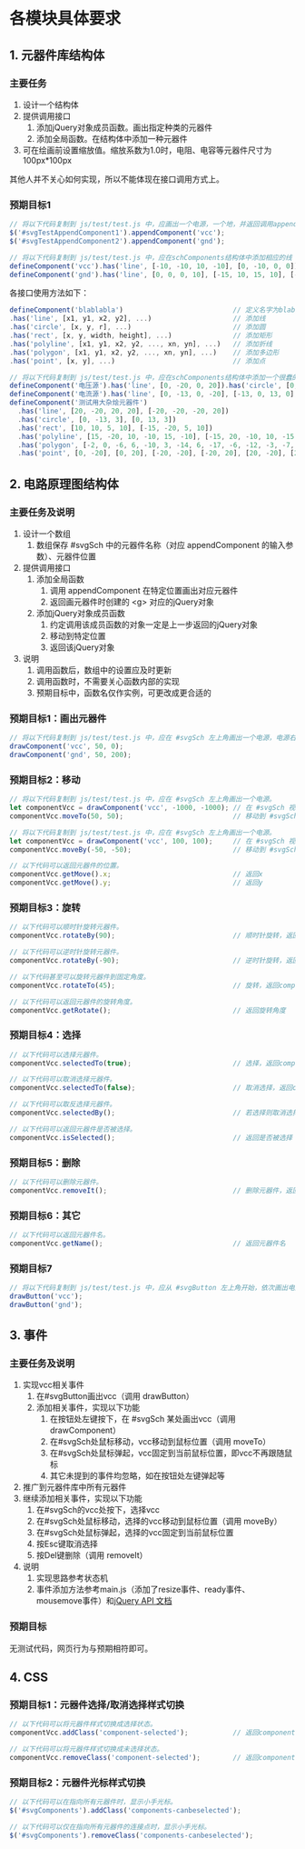 
# 各模块具体要求

## 1. 元器件库结构体

### 主要任务

1. 设计一个结构体
2. 提供调用接口
   1. 添加jQuery对象成员函数。画出指定种类的元器件
   2. 添加全局函数。在结构体中添加一种元器件
3. 可在绘画前设置缩放值。缩放系数为1.0时，电阻、电容等元器件尺寸为100px*100px

其他人并不关心如何实现，所以不能体现在接口调用方式上。

### 预期目标1

```javascript
// 将以下代码复制到 js/test/test.js 中，应画出一个电源，一个地，并返回调用appendComponent的jQuery对象。
$('#svgTestAppendComponent1').appendComponent('vcc');
$('#svgTestAppendComponent2').appendComponent('gnd');
```
```javascript
// 将以下代码复制到 js/test/test.js 中，应在schComponents结构体中添加相应的线（或者其他svg元素）构成的元器件地和电源数组。
defineComponent('vcc').has('line', [-10, -10, 10, -10], [0, -10, 0, 0]);
defineComponent('gnd').has('line', [0, 0, 0, 10], [-15, 10, 15, 10], [-10, 15, 10, 15], [-5, 20, 5, 20]);
```

各接口使用方法如下：

```javascript
defineComponent('blablabla')                           // 定义名字为blablabla的元器件，名字不能重复，可以是中文
.has('line', [x1, y1, x2, y2], ...)                    // 添加线
.has('circle', [x, y, r], ...)                         // 添加圆
.has('rect', [x, y, width, height], ...)               // 添加矩形
.has('polyline', [x1, y1, x2, y2, ..., xn, yn], ...)   // 添加折线
.has('polygon', [x1, y1, x2, y2, ..., xn, yn], ...)    // 添加多边形
.has('point', [x, y], ...)                             // 添加点
```
```javascript
// 将以下代码复制到 js/test/test.js 中，应在schComponents结构体中添加一个很蠢的元器件。
defineComponent('电压源').has('line', [0, -20, 0, 20]).has('circle', [0, 0, 13]).has('point', [0, -20], [0, 20]);
defineComponent('电流源').has('line', [0, -13, 0, -20], [-13, 0, 13, 0], [0, 13, 0, 20]).has('circle', [0, 0, 13]).has('point', [0, -20], [0, 20]);
defineComponent('测试用大杂烩元器件')
  .has('line', [20, -20, 20, 20], [-20, -20, -20, 20])
  .has('circle', [0, -13, 3], [0, 13, 3])
  .has('rect', [10, 10, 5, 10], [-15, -20, 5, 10])
  .has('polyline', [15, -20, 10, -10, 15, -10], [-15, 20, -10, 10, -15, 10])
  .has('polygon', [-2, 0, -6, 6, -10, 3, -14, 6, -17, -6, -12, -3, -7, -6], [2, 0, 6, -6, 10, -3, 14, -6, 17, 6, 12, 3, 7, 6], )
  .has('point', [0, -20], [0, 20], [-20, -20], [-20, 20], [20, -20], [20, 20]);
```

## 2. 电路原理图结构体

### 主要任务及说明

1. 设计一个数组
   1. 数组保存 #svgSch 中的元器件名称（对应 appendComponent 的输入参数）、元器件位置
2. 提供调用接口
   1. 添加全局函数
      1. 调用 appendComponent 在特定位置画出对应元器件
      2. 返回画元器件时创建的 \<g\> 对应的jQuery对象
   2. 添加jQuery对象成员函数
      1. 约定调用该成员函数的对象一定是上一步返回的jQuery对象
      2. 移动到特定位置
      3. 返回该jQuery对象
3. 说明
   1. 调用函数后，数组中的设置应及时更新
   2. 调用函数时，不需要关心函数内部的实现
   3. 预期目标中，函数名仅作实例，可更改成更合适的

### 预期目标1：画出元器件

```javascript
// 将以下代码复制到 js/test/test.js 中，应在 #svgSch 左上角画出一个电源，电源右边画出一个地，并返回对应的jQuery对象。
drawComponent('vcc', 50, 0);
drawComponent('gnd', 50, 200);
```

### 预期目标2：移动

```javascript
// 将以下代码复制到 js/test/test.js 中，应在 #svgSch 左上角画出一个电源。
let componentVcc = drawComponent('vcc', -1000, -1000); // 在 #svgSch 视野外画出一个电源，返回对应的jQuery对象
componentVcc.moveTo(50, 50);                           // 移动到 #svgSch 左上角（绝对位置）
```
```javascript
// 将以下代码复制到 js/test/test.js 中，应在 #svgSch 左上角画出一个电源。
let componentVcc = drawComponent('vcc', 100, 100);     // 在 #svgSch 视野内画出一个电源，返回对应的jQuery对象
componentVcc.moveBy(-50, -50);                         // 移动到 #svgSch 左上角（相对位置）
```
```javascript
// 以下代码可以返回元器件的位置。
componentVcc.getMove().x;                              // 返回x
componentVcc.getMove().y;                              // 返回y
```

### 预期目标3：旋转

```javascript
// 以下代码可以顺时针旋转元器件。
componentVcc.rotateBy(90);                             // 顺时针旋转，返回componentVcc
```
```javascript
// 以下代码可以逆时针旋转元器件。
componentVcc.rotateBy(-90);                            // 逆时针旋转，返回componentVcc
```
```javascript
// 以下代码甚至可以旋转元器件到固定角度。
componentVcc.rotateTo(45);                             // 旋转，返回componentVcc
```
```javascript
// 以下代码可以返回元器件的旋转角度。
componentVcc.getRotate();                              // 返回旋转角度
```

### 预期目标4：选择

```javascript
// 以下代码可以选择元器件。
componentVcc.selectedTo(true);                         // 选择，返回componentVcc
```
```javascript
// 以下代码可以取消选择元器件。
componentVcc.selectedTo(false);                        // 取消选择，返回componentVcc
```
```javascript
// 以下代码可以取反选择元器件。
componentVcc.selectedBy();                             // 若选择则取消选择，否则选择，并返回componentVcc
```
```javascript
// 以下代码可以返回元器件是否被选择。
componentVcc.isSelected();                             // 返回是否被选择
```

### 预期目标5：删除

```javascript
// 以下代码可以删除元器件。
componentVcc.removeIt();                               // 删除元器件，返回componentVcc（虽然没什么用）
```

### 预期目标6：其它

```javascript
// 以下代码可以返回元器件名。
componentVcc.getName();                                // 返回元器件名
```

### 预期目标7

```javascript
// 将以下代码复制到 js/test/test.js 中，应从 #svgButton 左上角开始，依次画出电源和地，并返回对应的jQuery对象。
drawButton('vcc');
drawButton('gnd');
```

## 3. 事件

### 主要任务及说明

1. 实现vcc相关事件
   1. 在#svgButton画出vcc（调用 drawButton）
   1. 添加相关事件，实现以下功能
      1. 在按钮处左键按下，在 #svgSch 某处画出vcc（调用 drawComponent）
      1. 在#svgSch处鼠标移动，vcc移动到鼠标位置（调用 moveTo）
      1. 在#svgSch处鼠标弹起，vcc固定到当前鼠标位置，即vcc不再跟随鼠标
      1. 其它未提到的事件均忽略，如在按钮处左键弹起等
1. 推广到元器件库中所有元器件
1. 继续添加相关事件，实现以下功能
   1. 在#svgSch的vcc处按下，选择vcc
   1. 在#svgSch处鼠标移动，选择的vcc移动到鼠标位置（调用 moveBy）
   1. 在#svgSch处鼠标弹起，选择的vcc固定到当前鼠标位置
   1. 按Esc键取消选择
   1. 按Del键删除（调用 removeIt）
1. 说明
   1. 实现思路参考状态机
   1. 事件添加方法参考main.js（添加了resize事件、ready事件、mousemove事件）和[jQuery API 文档](http://api.jquery.com/)

### 预期目标

无测试代码，网页行为与预期相符即可。

## 4. CSS

### 预期目标1：元器件选择/取消选择样式切换

```javascript
// 以下代码可以将元器件样式切换成选择状态。
componentVcc.addClass('component-selected');           // 返回componentVcc
```
```javascript
// 以下代码可以将元器件样式切换成未选择状态。
componentVcc.removeClass('component-selected');        // 返回componentVcc
```

### 预期目标2：元器件光标样式切换

```javascript
// 以下代码可以在指向所有元器件时，显示小手光标。
$('#svgComponents').addClass('components-canbeselected');
```
```javascript
// 以下代码可以仅在指向所有元器件的连接点时，显示小手光标。
$('#svgComponents').removeClass('components-canbeselected');
```

